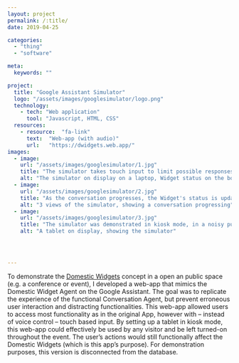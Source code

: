 ```yaml
---
layout: project
permalink: /:title/
date: 2019-04-25

categories:
  - "thing"
  - "software"

meta:
  keywords: ""

project:
  title: "Google Assistant Simulator"
  logo: "/assets/images/googlesimulator/logo.png"
  technology:
    - tech: "Web application"
      tool: "Javascript, HTML, CSS"
  resources:
    - resource:  "fa-link"
      text:  "Web-app (with audio)"
      url:   "https://dwidgets.web.app/"
images:
  - image:
    url: "/assets/images/googlesimulator/1.jpg"
    title: "The simulator takes touch input to limit possible responses, and shows the Widget's state on the bottom"
    alt: "The simulator on display on a laptop, Widget status on the bottom, interface on the top"
  - image:
    url: "/assets/images/googlesimulator/2.jpg"
    title: "As the conversation progresses, the Widget's status is updated."
    alt: "3 views of the simulator, showing a conversation progressing"
  - image:
    url: "/assets/images/googlesimulator/3.jpg"
    title: "The simulator was demonstrated in kiosk mode, in a noisy public environment"
    alt: "A tablet on display, showing the simulator"




---
```

<p>
To demonstrate the <u><a href="{{ "/domesticwidgets" | prepend: baseurl }}">Domestic Widgets</a></u> concept in a open an public space (e.g. a conference or event), I developed a web-app that mimics the Domestic Widget Agent on the Google Assistant. The goal was to replicate the experience of the functional Conversation Agent, but prevent erroneous user interaction and distracting functionalities. This web-app allowed users to access most functionality as in the original App, however with – instead of voice control – touch based input. By setting up a tablet in kiosk mode, this web-app could effectively be used by any visitor and be left turned-on throughout the event. The user’s actions would still functionally affect the Domestic Widgets (which is this app’s purpose). For demonstration purposes, this version is disconnected from the database.
</p>
